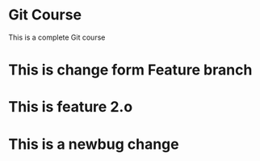 # Git Course
This is a complete Git course


# This is change form Feature branch
# This is feature 2.o
# This is a newbug change
